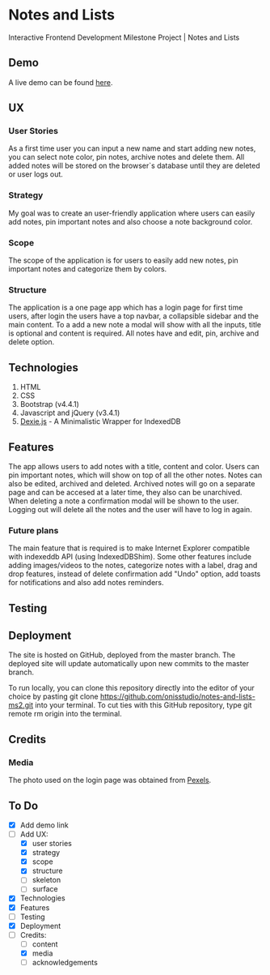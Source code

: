 # Notes and Lists

Interactive Frontend Development Milestone Project | Notes and Lists

## Demo

A live demo can be found [here](https://onisstudio.github.io/notes-and-lists-ms2/).

## UX

### User Stories

As a first time user you can input a new name and start adding new notes, you can select note color, pin notes, archive notes and delete them. All added notes will be stored on the browser`s database until they are deleted or user logs out.

### Strategy

My goal was to create an user-friendly application where users can easily add notes, pin important notes and also choose a note background color.

### Scope

The scope of the application is for users to easily add new notes, pin important notes and categorize them by colors.

### Structure

The application is a one page app which has a login page for first time users, after login the users have a top navbar, a collapsible sidebar and the main content. To a add a new note a modal will show with all the inputs, title is optional and content is required. All notes have and edit, pin, archive and delete option.

## Technologies

1. HTML
2. CSS
3. Bootstrap (v4.4.1)
4. Javascript and jQuery (v3.4.1)
5. [Dexie.js](https://dexie.org/) - A Minimalistic Wrapper for IndexedDB

## Features

The app allows users to add notes with a title, content and color. Users can pin important notes, which will show on top of all the other notes. Notes can also be edited, archived and deleted. Archived notes will go on a separate page and can be accesed at a later time, they also can be unarchived. When deleting a note a confirmation modal will be shown to the user. Logging out will delete all the notes and the user will have to log in again.

### Future plans

The main feature that is required is to make Internet Explorer compatible with indexeddb API (using IndexedDBShim). Some other features include adding images/videos to the notes, categorize notes with a label, drag and drop features, instead of delete confirmation add "Undo" option, add toasts for notifications and also add notes reminders.

## Testing

## Deployment

The site is hosted on GitHub, deployed from the master branch. The deployed site will update automatically upon new commits to the master branch.

To run locally, you can clone this repository directly into the editor of your choice by pasting git clone <https://github.com/onisstudio/notes-and-lists-ms2.git> into your terminal. To cut ties with this GitHub repository, type git remote rm origin into the terminal.

## Credits

### Media

The photo used on the login page was obtained from [Pexels](https://www.pexels.com/).

## To Do

- [x] Add demo link
- [ ] Add UX:
  - [x] user stories
  - [x] strategy
  - [x] scope
  - [x] structure
  - [ ] skeleton
  - [ ] surface
- [x] Technologies
- [x] Features
- [ ] Testing
- [x] Deployment
- [ ] Credits:
  - [ ] content
  - [x] media
  - [ ] acknowledgements
